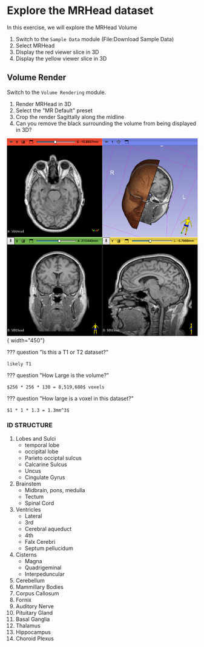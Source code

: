 # Explore the MRHead dataset

In this exercise, we will explore the MRHead Volume

1. Switch to the `Sample Data` module (File:Download Sample Data)
2. Select MRHead
3. Display the red viewer slice in 3D
4. Display the yellow viewer slice in 3D

## Volume Render

Switch to the `Volume Rendering` module.

   1. Render MRHead in 3D
   2. Select the "MR Default" preset
   3. Crop the render Sagittally along the midline
   4. Can you remove the black surrounding the volume from being displayed in 3D?

![img-name](images/MRHead-4up.png){ width="450"}

??? question "Is this a T1 or T2 dataset?"

    likely T1

??? question "How Large is the volume?"

    $256 * 256 * 130 = 8,519,680$ voxels

??? question "How large is a voxel in this dataset?"

    $1 * 1 * 1.3 = 1.3mm^3$

### ID STRUCTURE

1. Lobes and Sulci
    - temporal lobe
    - occipital lobe
    - Parieto occiptal sulcus
    - Calcarine Sulcus
    - Uncus
    - Cingulate Gyrus
2. Brainstem
    - Midbrain, pons, medulla
    - Tectum
    - Spinal Cord
3. Ventricles
    - Lateral
    - 3rd
    - Cerebral aqueduct
    - 4th
    - Falx Cerebri
    - Septum pellucidum
4. Cisterns
    - Magna
    - Quadrigeminal
    - Interpeduncular
5. Cerebellum
7. Mammillary Bodies
8. Corpus Callosum
9. Fornix
10. Auditory Nerve
11. Pituitary Gland
12. Basal Ganglia
13. Thalamus
14. Hippocampus
15. Choroid Plexus